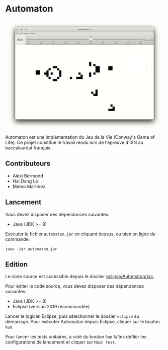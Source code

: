 Automaton
===

![Screenshot](data/loop.gif?raw=true)

Automaton est une implémentation du Jeu de la Vie (Conway's Game of Life). Ce projet constitue le travail rendu lors de l'épreuve d'ISN au baccalauréat français.


Contributeurs
---

- Alexi Bermond
- Hai Dang Le
- Mateo Martinez


Lancement
---

Vous devez disposer des dépendances suivantes:

- Java (JDK >= 8)

Exécuter le fichier `automaton.jar` en cliquant dessus, ou bien en ligne de commande:

```
java -jar automaton.jar
```


Edition
---

Le code source est accessible depuis le dossier [eclipse/Automaton/src](eclipse/Automaton/src).

Pour éditer le code source, vous devez disposer des dépendances suivantes:

- Java (JDK >= 8)
- Eclipse (version 2019 recommandée)

Lancer le logiciel Eclipse, puis sélectionner le dossier `eclipse` au démarrage. Pour exécuter Automaton depuis Eclipse, cliquer sur le bouton `Run`.

Pour lancer les tests unitaires, à coté du bouton `Run` faîtes défiler les configurations de lancement et cliquer sur `Main Test`.

